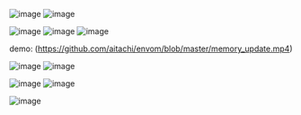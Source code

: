 ![image](https://github.com/user-attachments/assets/5e206e78-85a3-49db-806e-5840ab1aa272)
![image](https://github.com/user-attachments/assets/970d2f20-0a9f-4abe-bde9-9b36b1ca7313)


![image](https://github.com/user-attachments/assets/94e1d39d-0a06-44d4-afa7-c3ec1efa5b49)
![image](https://github.com/user-attachments/assets/7db729e7-0540-44b8-8ef1-eaa9ff217929)
![image](https://github.com/user-attachments/assets/a88060f3-4624-4126-bdd3-ade0fdea4a93)

demo:
(https://github.com/aitachi/envom/blob/master/memory_update.mp4)

![image](https://github.com/user-attachments/assets/7ac0ccc5-b549-42ec-8a20-0910b4923413)
![image](https://github.com/user-attachments/assets/e8dfe9e7-97f2-4ab6-880f-1b2c801f98c9)

![image](https://github.com/user-attachments/assets/d9ca79ae-1bc5-4bad-9673-6f9a1e090e51)
![image](https://github.com/user-attachments/assets/2202f1dd-ab9b-4d2c-8cb3-de6734069a17)



![image](https://github.com/user-attachments/assets/9c887a26-f53c-48fd-98b9-6abe186b47da)






